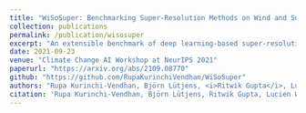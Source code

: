 ```yaml
---
title: "WiSoSuper: Benchmarking Super-Resolution Methods on Wind and Solar Data"
collection: publications
permalink: /publication/wisosuper
excerpt: "An extensible benchmark of deep learning-based super-resolution techniques on wind and solar data. We accompany the benchmark with a novel public, processed, and machine learning-ready dataset for benchmarking super-resolution methods on wind and solar data."
date: 2021-09-23
venue: "Climate Change AI Workshop at NeurIPS 2021"
paperurl: "https://arxiv.org/abs/2109.08770"
github: "https://github.com/RupaKurinchiVendhan/WiSoSuper"
authors: "Rupa Kurinchi-Vendhan, Björn Lütjens, <i>Ritwik Gupta</i>, Lucien Werner, Dava Newman"
citation: 'Rupa Kurinchi-Vendhan, Björn Lütjens, Ritwik Gupta, Lucien Werner, and Dava Newman. "WiSoSuper: Benchmarking Super-Resolution Methods on Wind and Solar Data." Tackling Climate Change with Machine Learning Workshop at NeurIPS (2021).'
---
```

